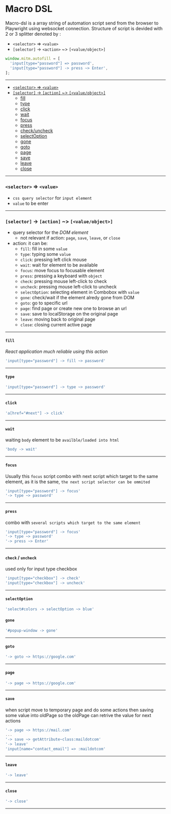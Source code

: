 # Macro DSL
Macro-dsl is a array string of automation script send from the browser to Playwright  using websocket connection. Structure of script is devided with 2 or 3 splitter denoted by :

*  `<selector>` => `<value>`
*  `[selector]` -> `<action>` ~> `[<value/object>]`  

```js
window.mitm.autofill = [
  'input[type="password"] => password',
  'input[type="password"] -> press ~> Enter',
];
```

---

* [`<selector>` => `<value>`](#selector--value)
* [`[selector]` -> `[action]` ~>  `[<value/object>]`](#selector---action--valueobject)
  * [fill](#fill)
  * [type](#type)
  * [click](#click)
  * [wait](#wait)
  * [focus](#focus)
  * [press](#press)
  * [check/uncheck](#check--uncheck)
  * [selectOption](#selectOption)
  * [gone](#gone)
  * [goto](#goto)
  * [page](#page)
  * [save](#save)
  * [leave](#leave)
  * [close](#close)
---

### `<selector>` => `<value>`
* `css query selector` for `input element`
* `value` to be enter
---
### `[selector]` -> `[action]` ~>  `[<value/object>]` 
* query selector for the _DOM element_
  * not relevant if action: `page`, `save`, `leave`, or `close`
* action: it can be:
  * `fill`: fill in some `value`
  * `type`: typing some `value`
  * `click`: pressing left click mouse 
  * `wait`: wait for element to be available
  * `focus`: move focus to focusable element
  * `press`: pressing a keyboard with `object`
  * `check`: pressing mouse left-click to check
  * `uncheck`: pressing mouse left-click to uncheck
  * `selectOption`: selecting element in Combobox with `value`
  * `gone`: check/wait if the element alredy gone from DOM
  * `goto`: go to specific url
  * `page`: find page or create new one to browse an url
  * `save`: save to localStorage on the original page 
  * `leave`: moving back to original page 
  * `close`: closing current active page

---
#### `fill`
_React application much reliable using this action_
```js
'input[type="password"] -> fill ~> password'
```
---
#### `type`
```js
'input[type="password"] -> type ~> password'
```
---
#### `click`
```js
'a[href="#next"] -> click'
```
---
#### `wait`
waiting `body` element to be `availble/loaded into html`
```js
'body -> wait'
```
---
#### `focus`
Usually this `focus` script combo with next script which target to the same element, as it is the same, `the next script selector can be ommited`
```js
'input[type="password"] -> focus'
'-> type ~> password'
```
---
#### `press`
combo with `several scripts which target to the same element`
```js
'input[type="password"] -> focus'
'-> type ~> password'
'-> press ~> Enter'
```
---
#### `check` / `uncheck`
used only for input type checkbox
```js
'input[type="checkbox"] -> check'
'input[type="checkbox"] -> uncheck'
```
---
#### `selectOption`
```js
'select#colors -> selectOption ~> blue'
```
#### `gone`
```js
'#popup-window -> gone'
```
---
#### `goto`
```js
'-> goto ~> https://google.com'
```
---
#### `page`
```js
'-> page ~> https://google.com'
```
---
#### `save`
when script move to temporary page and do some actions then saving some value into oldPage so the oldPage can retrive the value for next actions
```js
'-> page ~> https://mail.com'
...
'-> save ~> getAttribute~class:maildotcom'
'-> leave'
'input[name="contact_email"] => :maildotcom'
```
---
#### `leave`
```js
'-> leave'
```
---
#### `close`
```js
'-> close'
```
---